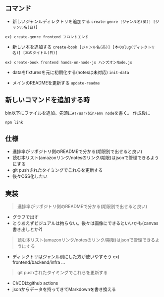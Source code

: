 ## コマンド
- 新しいジャンルディレクトリを追加する
`create-genre [ジャンル名(英)] [ジャンル名(日)]`
```
ex) create-genre frontend フロントエンド
```

- 新しい本を追加する
`create-book [ジャンル名(英)] [本のslug(ディレクトリ名)] [本のタイトル(日)]`
```
ex) create-book frontend hands-on-node-js ハンズオンNode.js
```

- dataをfixturesを元に初期化する(notesは未対応)
`init-data`

- メインのREADMEを更新する
`update-readme`

## 新しいコマンドを追加する時
bin以下にファイルを追加。先頭に`#!/usr/bin/env node`を書く。
作成後に
```
npm link
```

## 仕様
- 進捗率がリポジトリ側のREADMEで分かる(期限別で出せると良い)
- 読む本リスト(amazonリンク/notesのリンク/期限)はjsonで管理できるようにする
- git pushされたタイミングでこれらを更新する
- 後々OSS化したい

## 実装
> 進捗率がリポジトリ側のREADMEで分かる(期限別で出せると良い)
- グラフで出す
- とりあえずビジュアルは拘らない。後々は画像にできるといいかも(canvas書き出しとか?)

> 読む本リスト(amazonリンク/notesのリンク/期限)はjsonで管理できるようにする
- ディレクトリはジャンル別にした方が使いやすそう
ex) frontend/backend/infra ...

> git pushされたタイミングでこれらを更新する
- CI/CDはgithub actions
- jsonからデータを持ってきてMarkdownを書き換える